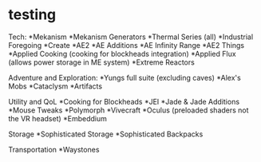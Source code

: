 # testing

Tech:
  *Mekanism
  *Mekanism Generators
  *Thermal Series (all)
  *Industrial Foregoing
  *Create
  *AE2
  *AE Additions
  *AE Infinity Range
  *AE2 Things
  *Applied Cooking (cooking for blockheads integration)
  *Applied Flux (allows power storage in ME system)
  *Extreme Reactors

Adventure and Exploration:
  *Yungs full suite (excluding caves)
  *Alex's Mobs
  *Cataclysm
  *Artifacts

Utility and QoL
  *Cooking for Blockheads
  *JEI
  *Jade & Jade Additions
  *Mouse Tweaks
  *Polymorph
  *Vivecraft
  *Oculus (preloaded shaders not the VR headset)
  *Embeddium

Storage
  *Sophisticated Storage
  *Sophisticated Backpacks

Transportation
  *Waystones
